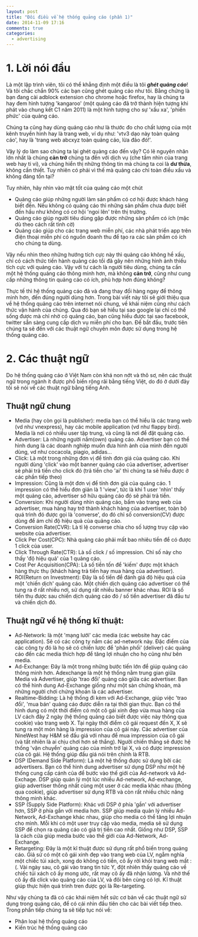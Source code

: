 ```yaml
---
layout: post
title: "Đôi điều về hệ thống quảng cáo (phần 1)"
date: 2014-11-09 17:16
comments: true
categories: 
  - advertising
---
```


# 1. Lời nói đầu
Là một lập trình viên, tôi có thể khẳng định một điều là tôi ***ghét quảng cáo***! Và tôi chắc chắn 90% các bạn cũng ghét quảng cáo như tôi. Bằng chứng là bạn đang cài adblock extension cho chrome hoặc firefox, hay là chúng ta hay đem hình tượng 'kangaroo' (một quảng cáo đã trở thành hiện tượng khi phát vào chung kết C1 năm 2011) là một hình tượng cho sự 'xấu xa', 'phiền phức' của quảng cáo. 

Chúng ta cũng hay dùng quảng cáo như là thước đo cho chất lượng của một kênh truyền hình hay là trang web, ví dụ như: 'vtv3 dạo này toàn quảng cáo', hay là 'trang web abcxyz toàn quảng cáo, lừa đảo đó!'.

Vậy lý do làm sao chúng ta lại ghét quảng cáo đến vậy? Có lẽ nguyên nhân lớn nhất là chúng **cản trở** chúng ta đến với dịch vụ (che tầm nhìn của trang web hay ti vi), và chúng hiển thị những thông tin mà chúng ta coi là **dư thừa**, không cần thiết. Tuy nhiên có phải vì thế mà quảng cáo chỉ toàn điều xấu và không đáng tồn tại?

Tuy nhiên, hãy nhìn vào mặt tốt của quảng cáo một chút 

- Quảng cáo giúp những người làm sản phẩm có cơ hội được khách hàng biết đến. Nếu không có quảng cáo thì những sản phẩm chưa được biết đến hầu như không có cơ hội 'ngoi lên' trên thị trường.
- Quảng cáo giúp người tiêu dùng gặp được những sản phẩm có ích (mặc dù theo cách rất tình cờ)
- Quảng cáo giúp cho các trang web miễn phí, các nhà phát triển app trên điện thoại miễn phí có nguồn doanh thu để tạo ra các sản phẩm có ích cho chúng ta dùng.

 Vậy nếu nhìn theo những hướng tích cực này thì quảng cáo không hề xấu, chỉ có cách thức tiến hành quảng cáo tồi đã gây nên những hình ảnh thiếu tích cực với quảng cáo. Vậy với tư cách là người tiêu dùng, chúng ta cần một hệ thống quảng cáo thông minh hơn, mà không **cản trở**, cũng như cung cấp những thông tin quảng cáo có ích, phù hợp hơn đúng không?

 Thực tế thì hệ thống quảng cáo đã và đang thay đổi hàng ngay để thông minh hơn, đến đúng người dùng hơn. Trong bài viết này tôi sẽ giới thiệu qua về hệ thống quảng cáo trên internet nói chung, về khái niệm cũng như cách thức vận hành của chúng. Qua đó bạn sẽ hiểu tại sao google lại chỉ có thể sống được mà chỉ nhờ có quảng cáo, bạn cũng hiểu được tại sao facebook, twitter sẵn sàng cung cấp dịch vụ miễn phí cho bạn. Để bắt đầu, trước tiên chúng ta sẽ đến với các thuật ngữ chuyên môn được sử dụng trong hệ thống quảng cáo.

# 2. Các thuật ngữ
Do hệ thống quảng cáo ở Việt Nam còn khá non nớt và thô sơ, nên các thuật ngữ trong ngành ít được phổ biến rộng rãi bằng tiếng Việt, do đó ở dưới đây tôi sẽ nói về các thuật ngữ bằng tiếng Anh.

## Thuật ngữ chung
- Media (hay còn gọi là publisher): media bạn có thể hiểu là các trang web (vd như vnexpress), hay các mobile application (vd như flappy bird). Media là nơi có nhiều user tập trung, và cũng là nơi để đặt quảng cáo.
- Advertiser: Là những người nắm(own) quảng cáo. Advertiser bạn có thể hình dung là các doanh nghiệp muốn đưa hình ảnh của mình đến người dùng, vd như cocacola, piagio, adidas...
- Click: Là một trong những đơn vị để tính đơn giá của quảng cáo. Khi người dùng 'click' vào một banner quảng cáo của advertiser, advertiser sẽ phải trả tiền cho click đó (trả tiền cho 'ai' thì chúng ta sẽ hiểu được ở các phần tiếp theo)
- Impression: Cũng là một đơn vị để tính đơn giá của quảng cáo. 1 impression có thể hiểu đơn giản là 1 'view', tức là khi 1 user 'nhìn' thấy một quảng cáo, advertiser sở hữu quảng cáo đó sẽ phải trả tiền.
- Conversion: Khi người dùng nhìn quảng cáo, bấm vào trang web của advertiser, mua hàng hay trở thành khách hàng của advertiser, toàn bộ quá trình đó được gọi là 'converse', do đó chỉ số conversion(CV) được dùng để ám chỉ độ hiệu quả của quảng cáo.
- Conversion Rate(CVR):  Là tỉ lệ converse chia cho số lượng truy cập vào website của advertiser.
- Click Per Cost(CPC): Nhà quảng cáo phải mất bao nhiêu tiền để có được 1 click của user.
- Click Through Rate(CTR): Là số click / số impression. Chỉ số này cho thấy 'độ hiệu quả' của 1 quảng cáo.
- Cost Per Acquisition(CPA): Là số tiền tốn để 'kiếm' được một khách hàng thực thụ (khách hàng trả tiền hay mua hàng của advertiser).
- ROI(Return on Investment): Đây là số tiền để đánh giá độ hiệu quả của một 'chiến dịch' quảng cáo. Một chiến dịch quảng cáo advertiser có thể tung ra ở rất nhiều nơi, sử dụng rất nhiều banner khác nhau. ROI là số tiền thu được sau chiến dịch quảng cáo đó / số tiền advertiser đã đầu tư và chiến dịch đó.

## Thuật ngữ về hệ thống kĩ thuật:
- Ad-Network: là một 'mạng lưới' các media (các website hay các application). Sẽ có các công ty nắm các ad-network này. Đặc điểm của các công ty đó là họ sẽ có chiến lược để 'phân phối' (deliver) các quảng cáo đến các media thích hợp để tăng lợi nhuận cho họ cũng như bên media.
- Ad-Exchange: Đây là một trong những bước tiến lớn để giúp quảng cáo thông minh hơn. Adexchange là một hệ thống nằm trung gian giữa Media và Advertiser, giúp 'trao đổi' quảng cáo giữa các advertiser. Bạn có thể hình dung Ad-Exchange giống như một sàn chứng khoán, mà những người chơi chứng khoán là các advertiser.
- Realtime-Bidding: Là hệ thống đi kèm với Ad-Exchange, giúp việc 'trao đổi', 'mua bán' quảng cáo được diễn ra tại thời gian thực. Bạn có thể hình dung có một thời điểm có một cô gái xinh đẹp vừa mua hàng của LV cách đây 2 ngày (hệ thống quảng cáo biết được việc này thông qua cookie) vào trang web X. Tại ngày thời điểm cô gái request đến X, X sẽ tung ra một món hàng là impression của cô gái này. Các advertiser của NineWest hay H&M sẽ đấu giá với nhau để mua impression của cô gái (và tất nhiên là ai chịu chơi hơn sẽ thắng). Người chiến thắng sẽ được hệ thống 'vận chuyển' quảng cáo của mình trở lại X, và có được impression của cô gái. Hệ thống giúp đấu giá nói trên chính là RTB.
- DSP (Demand Side Platform):  Là một hệ thống được sử dụng bởi các advertisers. Bạn có thể hình dung advertiser sử dụng DSP như một hệ thống cung cấp cánh của để bước vào thế giới của Ad-network và Ad-Exchage. DSP giúp quản lý một lúc nhiều Ad-network, Ad-exchange, giúp advertiser thống nhất cùng một user ở các media khác nhau (thông qua cookie), giúp advertiser sử dụng RTB và còn rất nhiều chức năng thông minh khác.
- SSP (Supply Side Platform): Khác với DSP ở phía 'gần' với advertiser hơn, SSP ở phía gần với media hơn. SSP giúp media quản lý nhiều Ad-Network,  Ad-Exchange khác nhau, giúp cho media có thể tăng lợi nhuận cho mình. Mỗi khi có một user truy cập vào media, media sẽ sử dụng SSP để chọn ra quảng cáo có giá trị tiền cao nhất. Giống như DSP, SSP là cách cửa giúp media bước vào thế giới của Ad-Network, Ad-Exchange.
- Retargeting: Đây là một kĩ thuật được sử dụng rất phổ biến trong quảng cáo. Giả sử có một cô gái xinh đẹp vào trang web của LV, ngẵm nghĩa một chiếc túi xách, xong do không có tiền, cô ấy rời khỏi trang web mất :(. Vài ngày sau, cô gái vào trang tin tức Y, đột nhiên thấy quảng cáo về chiếc túi xách cô ấy mong ước, rất may cô ấy đã nhận lương. Và nhờ thế cô ấy đã click vào quảng cáo của LV, và đôi bên cùng có lợi. Kĩ thuật giúp thực hiện quá trình tren được gọi là Re-targeting. 

Như vậy chúng ta đã có các khái niệm hết sức cơ bản về các thuật ngữ sử dụng trong quảng cáo, để có cái nhìn đầu tiên cho các bài viết tiếp theo. Trong phần tiếp chúng ta sẽ tiếp tục nói về:

- Phân loại hệ thống quảng cáo
- Kiến trúc hệ thống quảng cáo
